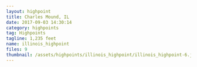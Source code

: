 ```yaml
---
layout: highpoint
title: Charles Mound, IL
date: 2017-09-03 14:30:14
category: highpoints
tag: Highpoints
tagline: 1,235 feet
name: illinois_highpoint
files: 9
thumbnail: /assets/highpoints/illinois_highpoint/illinois_highpoint-6.jpg
---
```

